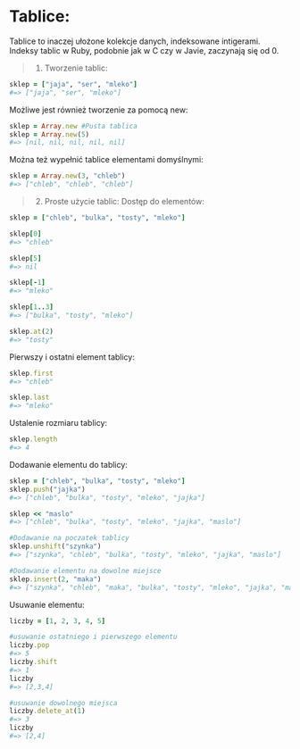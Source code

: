 # Tablice:

Tablice to inaczej ułożone kolekcje danych, indeksowane intigerami.
Indeksy tablic w Ruby, podobnie jak w C czy w Javie, zaczynają się od 0.

>1. Tworzenie tablic:
```ruby
sklep = ["jaja", "ser", "mleko"]
#=> ["jaja", "ser", "mleko"]
```

Możliwe jest również tworzenie za pomocą new:
```ruby
sklep = Array.new #Pusta tablica
sklep = Array.new(5)
#=> [nil, nil, nil, nil, nil]
```
Można też wypełnić tablice elementami domyślnymi:
```ruby
sklep = Array.new(3, "chleb")
#=> ["chleb", "chleb", "chleb"]
```

>2. Proste użycie tablic:
Dostęp do elementów:
```ruby
sklep = ["chleb", "bulka", "tosty", "mleko"]

sklep[0]
#=> "chleb"

sklep[5]
#=> nil

sklep[-1]
#=> "mleko"

sklep[1..3]
#=> ["bulka", "tosty", "mleko"]

sklep.at(2)
#=> "tosty"
```

Pierwszy i ostatni element tablicy:
```ruby
sklep.first
#=> "chleb"

sklep.last
#=> "mleko"
```

Ustalenie rozmiaru tablicy:
```ruby
sklep.length
#=> 4
```

Dodawanie elementu do tablicy:
```ruby
sklep = ["chleb", "bulka", "tosty", "mleko"]
sklep.push("jajka")
#=> ["chleb", "bulka", "tosty", "mleko", "jajka"]

sklep << "maslo"
#=> ["chleb", "bulka", "tosty", "mleko", "jajka", "maslo"]

#Dodawanie na poczatek tablicy
sklep.unshift("szynka")
#=> ["szynka", "chleb", "bulka", "tosty", "mleko", "jajka", "maslo"]

#Dodawanie elementu na dowolne miejsce
sklep.insert(2, "maka")
#=> ["szynka", "chleb", "maka", "bulka", "tosty", "mleko", "jajka", "maslo"]
```

Usuwanie elementu:
```ruby
liczby = [1, 2, 3, 4, 5]

#usuwanie ostatniego i pierwszego elementu
liczby.pop
#=> 5
liczby.shift
#=> 1
liczby
#=> [2,3,4]

#usuwanie dowolnego miejsca
liczby.delete_at(1)
#=> 3
liczby
#=> [2,4]
```